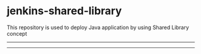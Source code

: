 # jenkins-shared-library
This repository is used to deploy Java application by using Shared Library concept

-------------

--------------
